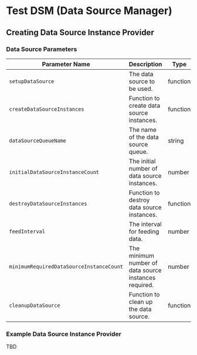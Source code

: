 # Test DSM (Data Source Manager)

## Creating Data Source Instance Provider

### Data Source Parameters

| Parameter Name | Description | Type | Optional | Default Value |
|----------------|-------------|------|----------|---------------|
| `setupDataSource` | The data source to be used. | function | true | `Promise.resolve` |
| `createDataSourceInstances` | Function to create data source instances. | function | false | |
| `dataSourceQueueName` | The name of the data source queue. | string | false | |
| `initialDataSourceInstanceCount` | The initial number of data source instances. | number | true | 1 |
| `destroyDataSourceInstances` | Function to destroy data source instances. | function | false | |
| `feedInterval` | The interval for feeding data. | number | true | 200ms |
| `minimumRequiredDataSourceInstanceCount` | The minimum number of data source instances required. | number | true | 1 |
| `cleanupDataSource` | Function to clean up the data source. | function | true | `Promise.resolve` |

### Example Data Source Instance Provider

TBD
